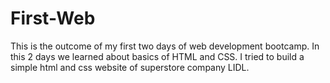 # First-Web
This is the outcome of my first two days of web development bootcamp. In this 2 days we learned about basics of HTML and CSS. I tried to build a simple html and css website of superstore company LIDL.
